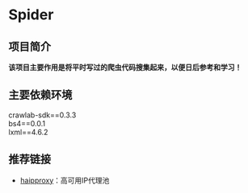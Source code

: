 # Spider

## 项目简介

**该项目主要作用是将平时写过的爬虫代码搜集起来，以便日后参考和学习！**

## 主要依赖环境

crawlab-sdk==0.3.3  
bs4==0.0.1  
lxml==4.6.2  

## 推荐链接

- [haipproxy](https://github.com/SpiderClub/haipproxy)：高可用IP代理池

